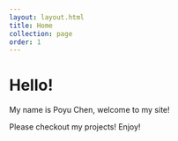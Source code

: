 ```yaml
---
layout: layout.html
title: Home
collection: page
order: 1
---
```


# Hello!

My name is Poyu Chen, welcome to my site!

Please checkout my projects! Enjoy!
